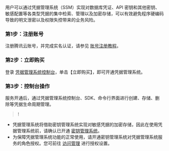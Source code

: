 
用户可以通过凭据管理系统（SSM）实现对数据库凭证、API 密钥和其他密钥、敏感配置等各类型凭据的集中检索、管理以及加密存储，可以有效避免程序硬编码导致的明文泄密以及权限失控带来的业务风险。
### 第1步：注册账号
注册腾讯云账号，并完成实名认证，请参见 [账号注册教程](https://cloud.tencent.com/document/product/378/17985)。
### 第2步：立即购买
登录 [凭据管理系统控制台](https://buy.cloud.tencent.com/ssm)，单击【立即购买】，即可开通凭据管理系统。
### 第3步：控制台操作
服务开通后，通过凭据管理系统控制台、SDK、命令行界面进行创建、存储、删除等凭据生命周期管理。

>!
- 凭据管理系统将借助密钥管理系统实现对敏感凭据的加密存储，因此在使用凭据管理系统前，请确认已开通 [密钥管理系统](https://cloud.tencent.com/product/kms)。
- 为保障凭据管理系统功能的正常使用，请开通密钥管理系统对凭据管理系统服务的角色授权。您可前往 [访问管理](https://console.cloud.tencent.com/cam/overview) 进行授权设置。
